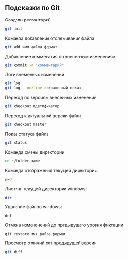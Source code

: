 ## Подсказки по Git

Создали репозиторий
```sh
git init
```
Команда добавления отслеживания файла
```sh
git add имя файла.формат
```
Добавление комменатия по внесенным изменениям
```sh
git commit -m "комментарий"
```
Логи внеменных изменений
```sh
git log
git log --oneline сокращенный показ
```
Переход по версиям внесенных изменений
```sh
git checkout идетификатор
```
Переход к актуальной версии файла
```sh
git checkout master
```
Показ статуса файла
```sh
git status
```
Команда смены директории
```sh
cd ~/folder_name
```
Команда отображения текущей директории.
```sh
pwd
```
Листинг текущей директории windows:
```sh
dir
```
Удаление файлов windows:
```sh
del 
```
Отмена измененений до предыдущего уровня фиксации
```
git restore имя файла.формат
```
Просмотр отличий олт предыдущей версии
```sh
git diff
```